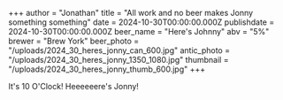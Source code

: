 +++
author = "Jonathan"
title = "All work and no beer makes Jonny something something"
date = 2024-10-30T00:00:00.000Z
publishdate = 2024-10-30T00:00:00.000Z
beer_name = "Here's Johnny"
abv = "5%"
brewer = "Brew York"
beer_photo = "/uploads/2024_30_heres_jonny_can_600.jpg"
antic_photo = "/uploads/2024_30_heres_jonny_1350_1080.jpg"
thumbnail = "/uploads/2024_30_heres_jonny_thumb_600.jpg"
+++

It's 10 O'Clock! Heeeeeere's Jonny!
